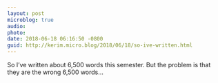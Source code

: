 ```yaml
---
layout: post
microblog: true
audio: 
photo: 
date: 2018-06-18 06:16:50 -0800
guid: http://kerim.micro.blog/2018/06/18/so-ive-written.html
---
```

So I’ve written about 6,500 words this semester. But the problem is that they are the wrong 6,500 words…

